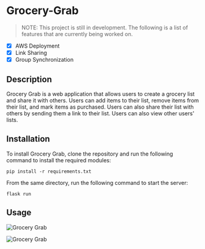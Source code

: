 # Grocery-Grab
> NOTE: This project is still in development. The following is a list of features that are currently being worked on. 
- [x] AWS Deployment
- [x] Link Sharing
- [x] Group Synchronization

## Description

Grocery Grab is a web application that allows users to create a grocery list and share it with others. Users can add items to their list, remove items from their list, and mark items as purchased. Users can also share their list with others by sending them a link to their list. Users can also view other users' lists.

## Installation

To install Grocery Grab, clone the repository and run the following command to install the required modules:

``` pip install -r requirements.txt ```

From the same directory, run the following command to start the server:

``` flask run ```

## Usage
![Grocery Grab](https://github.com/anmehta26cs/Grocery-Grab/blob/main/static/login.png)

![Grocery Grab](https://github.com/anmehta26cs/Grocery-Grab/blob/main/static/groups.png)